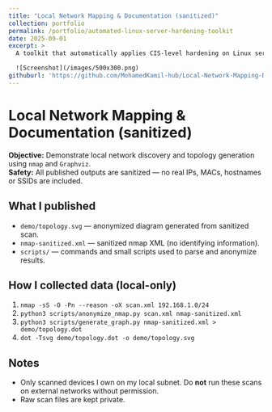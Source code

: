 ```yaml
---
title: "Local Network Mapping & Documentation (sanitized)"
collection: portfolio
permalink: /portfolio/automated-linux-server-hardening-toolkit
date: 2025-09-01
excerpt: >
  A toolkit that automatically applies CIS-level hardening on Linux servers.

  ![Screenshot](/images/500x300.png)
githuburl: 'https://github.com/MohamedKamil-hub/Local-Network-Mapping-Documentation'
---
```


# Local Network Mapping & Documentation (sanitized)

**Objective:** Demonstrate local network discovery and topology generation using `nmap` and `Graphviz`.  
**Safety:** All published outputs are sanitized — no real IPs, MACs, hostnames or SSIDs are included.

## What I published
- `demo/topology.svg` — anonymized diagram generated from sanitized scan.
- `nmap-sanitized.xml` — sanitized nmap XML (no identifying information).
- `scripts/` — commands and small scripts used to parse and anonymize results.

## How I collected data (local-only)
1. `nmap -sS -O -Pn --reason -oX scan.xml 192.168.1.0/24`
2. `python3 scripts/anonymize_nmap.py scan.xml nmap-sanitized.xml`
3. `python3 scripts/generate_graph.py nmap-sanitized.xml > demo/topology.dot`
4. `dot -Tsvg demo/topology.dot -o demo/topology.svg`

## Notes
- Only scanned devices I own on my local subnet. Do **not** run these scans on external networks without permission.
- Raw scan files are kept private.
